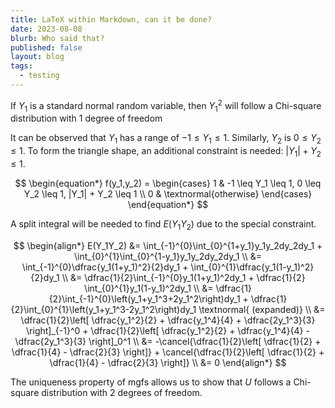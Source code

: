 ```yaml
---
title: LaTeX within Markdown, can it be done?
date: 2023-08-08
blurb: Who said that?
published: false 
layout: blog
tags:
  - testing
---
```

<script>
  import Window from '/src/lib/widgets/Window.svelte';
</script>

If $Y_1$ is a standard normal random variable, then $Y_1^2$ will follow a Chi-square distribution with 1 degree of freedom


It can be observed that $Y_1$ has a range of $-1 \leq Y_1 \leq 1$. Similarly, $Y_2$ is $0 \leq Y_2 \leq 1$. To form the triangle shape,
an additional constraint is needed: $|Y_1| + Y_2 \leq 1$.

$$
\begin{equation*}
  f(y_1,y_2) = \begin{cases}
    1 & -1 \leq Y_1 \leq 1, 0 \leq Y_2 \leq 1, |Y_1| + Y_2 \leq 1 \\
    0 & \textnormal{otherwise}
  \end{cases}
\end{equation*}
$$

A split integral will be needed to find $E(Y_1Y_2)$ due to the special constraint.

$$
\begin{align*}
  E(Y_1Y_2) &= \int_{-1}^{0}\int_{0}^{1+y_1}y_1y_2dy_2dy_1 + \int_{0}^{1}\int_{0}^{1-y_1}y_1y_2dy_2dy_1 \\
  &= \int_{-1}^{0}\dfrac{y_1(1+y_1)^2}{2}dy_1 + \int_{0}^{1}\dfrac{y_1(1-y_1)^2}{2}dy_1 \\
  &= \dfrac{1}{2}\int_{-1}^{0}y_1(1+y_1)^2dy_1 + \dfrac{1}{2} \int_{0}^{1}y_1(1-y_1)^2dy_1 \\
  &= \dfrac{1}{2}\int_{-1}^{0}\left(y_1+y_1^3+2y_1^2\right)dy_1 + \dfrac{1}{2}\int_{0}^{1}\left(y_1+y_1^3-2y_1^2\right)dy_1 \textnormal{ (expanded)} \\
  &= \dfrac{1}{2}\left[ \dfrac{y_1^2}{2} + \dfrac{y_1^4}{4} + \dfrac{2y_1^3}{3} \right]_{-1}^0 + \dfrac{1}{2}\left[ \dfrac{y_1^2}{2} + \dfrac{y_1^4}{4} - \dfrac{2y_1^3}{3} \right]_0^1 \\
  &= -\cancel{\dfrac{1}{2}\left[ \dfrac{1}{2} + \dfrac{1}{4} - \dfrac{2}{3} \right]} + \cancel{\dfrac{1}{2}\left[ \dfrac{1}{2} + \dfrac{1}{4} - \dfrac{2}{3} \right]} \\
  &= 0
\end{align*}
$$

The uniqueness property of mgfs allows us to show that $U$ follows a Chi-square distribution with 2
degrees of freedom.

